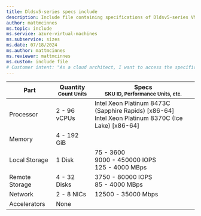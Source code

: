 ```yaml
---
title: Dldsv5-series specs include
description: Include file containing specifications of Dldsv5-series VM sizes.
author: mattmcinnes
ms.topic: include
ms.service: azure-virtual-machines
ms.subservice: sizes
ms.date: 07/18/2024
ms.author: mattmcinnes
ms.reviewer: mattmcinnes
ms.custom: include file
# Customer intent: "As a cloud architect, I want to access the specifications for Dldsv5-series VM sizes, so that I can select the appropriate configuration for my applications' performance and resource requirements."
---
```

| Part | Quantity <br><sup>Count Units | Specs <br><sup>SKU ID, Performance Units, etc.  |
|---|---|---|
| Processor      | 2 - 96 vCPUs      | Intel Xeon Platinum 8473C (Sapphire Rapids) [x86-64] <br>Intel Xeon Platinum 8370C (Ice Lake) [x86-64] |
| Memory         | 4 - 192 GiB          |                         |
| Local Storage  | 1 Disk     | 75 - 3600 <br>9000 - 450000 IOPS <br>125 - 4000 MBps
| Remote Storage | 4 - 32 Disks    | 3750 - 80000 IOPS <br>85 - 4000 MBps     |
| Network        | 2 - 8 NICs          | 12500 - 35000 Mbps           |
| Accelerators   |  None  |                          |
